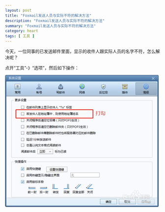 ```yaml
---
layout: post
title: "Foxmail发送人员与实际不符的解决方法"
description: "Foxmail发送人员与实际不符的解决方法"
summary: "Foxmail发送人员与实际不符的解决方法"
category: heart
tags: [ 工具 ]
---
```


今天，一位同事的已发送邮件里面，显示的收件人跟实际人员的名字不符，怎么解决呢？

点开“工具”-》“选项”，然后如下操作：

![foxmail](/assets/images/foxmail-name-corrent.jpg)